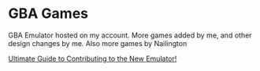 # GBA Games
GBA Emulator hosted on my account.
More games added by me, and other design changes by me.
Also more games by Nailington

[Ultimate Guide to Contributing to the New Emulator!](emulatorjs/docs/UltimateGuide.md)

